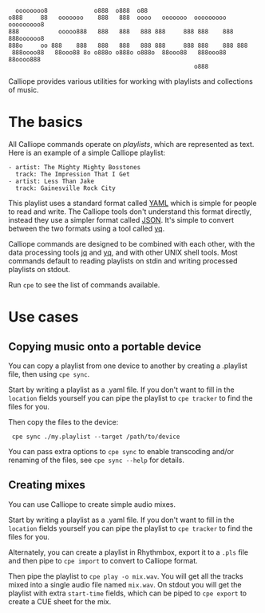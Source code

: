 ```
  oooooooo8             o888  o888  o88
o888     88   ooooooo    888   888  oooo   ooooooo  ooooooooo    ooooooooo8
888           ooooo888   888   888   888 888     888 888    888 888oooooo8
888o     oo 888    888   888   888   888 888     888 888    888 888
 888oooo88   88ooo88 8o o888o o888o o888o  88ooo88   888ooo88     88oooo888
                                                    o888
```

Calliope provides various utilities for working with playlists and
collections of music.

# The basics

All Calliope commands operate on *playlists*, which are represented as text.
Here is an example of a simple Calliope playlist:

    - artist: The Mighty Mighty Bosstones
      track: The Impression That I Get
    - artist: Less Than Jake
      track: Gainesville Rock City

This playlist uses a standard format called [YAML](http://yaml.org/) which is
simple for people to read and write. The Calliope tools don't understand this
format directly, instead they use a simpler format called
[JSON](https://json.org/). It's simple to convert between the two formats using
a tool called [yq](https://github.com/kislyuk/yq).

Calliope commands are designed to be combined with each other, with the
data processing tools [jq](https://stedolan.github.io/jq/) and
[yq](https://github.com/kislyuk/yq), and with other UNIX shell tools.
Most commands default to reading playlists on stdin and writing processed
playlists on stdout.

Run `cpe` to see the list of commands available.

# Use cases

## Copying music onto a portable device

You can copy a playlist from one device to another by creating a .playlist file, then using `cpe sync`.

Start by writing a playlist as a .yaml file. If you don't want to fill in the
`location` fields yourself you can pipe the playlist to `cpe tracker` to find
the files for you.

Then copy the files to the device:

     cpe sync ./my.playlist --target /path/to/device

You can pass extra options to `cpe sync` to enable transcoding and/or renaming
of the files, see `cpe sync --help` for details.

## Creating mixes

You can use Calliope to create simple audio mixes.

Start by writing a playlist as a .yaml file. If you don't want to fill in the
`location` fields yourself you can pipe the playlist to `cpe tracker` to find
the files for you.

Alternately, you can create a playlist in Rhythmbox, export it to a `.pls` file
and then pipe to `cpe import` to convert to Calliope format.

Then pipe the playlist to `cpe play -o mix.wav`. You will get all the tracks
mixed into a single audio file named `mix.wav`. On stdout you will get the
playlist with extra `start-time` fields, which can be piped to `cpe export` to
create a CUE sheet for the mix.
